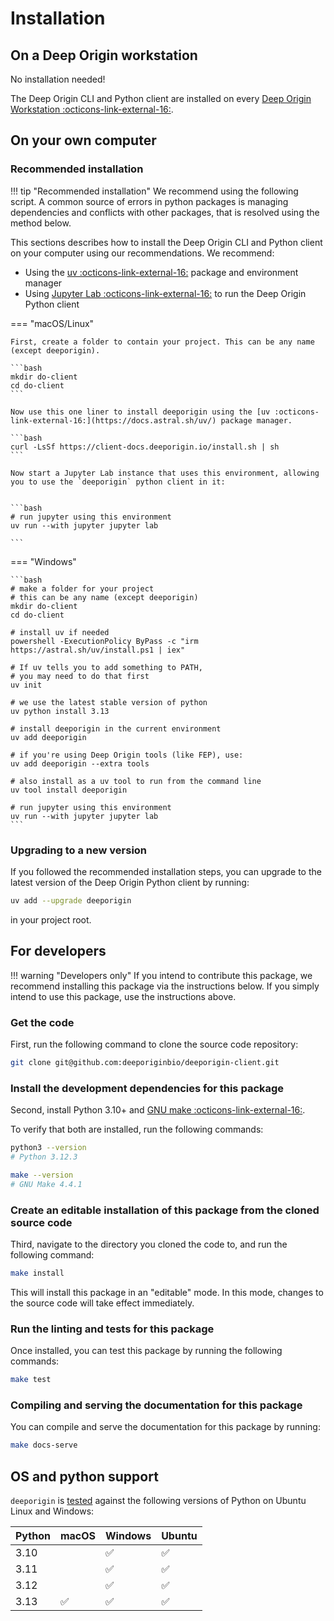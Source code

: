 # Installation


## On a Deep Origin workstation

No installation needed!

The Deep Origin CLI and Python client are installed on every [Deep Origin Workstation :octicons-link-external-16:](https://docs.deeporigin.io/docs/os/compute-hub/workstations).

## On your own computer

### Recommended installation

!!! tip "Recommended installation"
    We recommend using the following script. A common source of errors in python packages is managing dependencies and conflicts with other packages, that is resolved using the method below. 

This sections describes how to install the Deep Origin CLI and Python client on your computer using our recommendations. We recommend:

- Using the [uv :octicons-link-external-16:](https://docs.astral.sh/uv/) package and environment manager 
- Using [Jupyter Lab :octicons-link-external-16:](https://jupyter.org/) to run the Deep Origin Python client

=== "macOS/Linux"

    First, create a folder to contain your project. This can be any name (except deeporigin).

    ```bash
    mkdir do-client
    cd do-client
    ```

    Now use this one liner to install deeporigin using the [uv :octicons-link-external-16:](https://docs.astral.sh/uv/) package manager. 

    ```bash
    curl -LsSf https://client-docs.deeporigin.io/install.sh | sh
    ```

    Now start a Jupyter Lab instance that uses this environment, allowing you to use the `deeporigin` python client in it:


    ```bash
    # run jupyter using this environment
    uv run --with jupyter jupyter lab

    ```


=== "Windows"

    ```bash
    # make a folder for your project
    # this can be any name (except deeporigin)
    mkdir do-client
    cd do-client

    # install uv if needed
    powershell -ExecutionPolicy ByPass -c "irm https://astral.sh/uv/install.ps1 | iex"

    # If uv tells you to add something to PATH,
    # you may need to do that first
    uv init

    # we use the latest stable version of python
    uv python install 3.13

    # install deeporigin in the current environment
    uv add deeporigin

    # if you're using Deep Origin tools (like FEP), use:
    uv add deeporigin --extra tools

    # also install as a uv tool to run from the command line
    uv tool install deeporigin

    # run jupyter using this environment
    uv run --with jupyter jupyter lab
    ```
### Upgrading to a new version

If you followed the recommended installation steps, you can upgrade to the latest version of the Deep Origin Python client by running:

```bash
uv add --upgrade deeporigin
```

in your project root. 

## For developers

!!! warning "Developers only"
    If you intend to contribute this package, we recommend installing this package via the instructions below. If you simply intend to use this package, use the instructions above.

### Get the code

First, run the following command to clone the source code repository:

```bash
git clone git@github.com:deeporiginbio/deeporigin-client.git
```

### Install the development dependencies for this package

Second, install Python 3.10+ and
[GNU make :octicons-link-external-16:](https://www.gnu.org/software/make/).

To verify that both are installed, run the following commands:

```bash
python3 --version
# Python 3.12.3

make --version
# GNU Make 4.4.1
```

### Create an editable installation of this package from the cloned source code

Third, navigate to the directory you cloned the code to, and run the following command:

```bash
make install
```

This will install this package in an "editable" mode. In this mode, changes to the source code will take effect
immediately.

### Run the linting and tests for this package

Once installed, you can test this package by running the following commands:

```bash
make test
```

### Compiling and serving the documentation for this package

You can compile and serve the documentation for this package by running:

```bash
make docs-serve
```

## OS and python support

`deeporigin` is [tested](https://github.com/deeporiginbio/deeporigin-client/actions/workflows/main.yml) against the following versions of Python on Ubuntu Linux and Windows:

| Python | macOS | Windows | Ubuntu |
| -- | -- | -- | -- | 
| 3.10| | ✅ | ✅ |
| 3.11| | ✅ | ✅ |
| 3.12| | ✅ | ✅ |
| 3.13 | ✅ | ✅ | ✅ |


